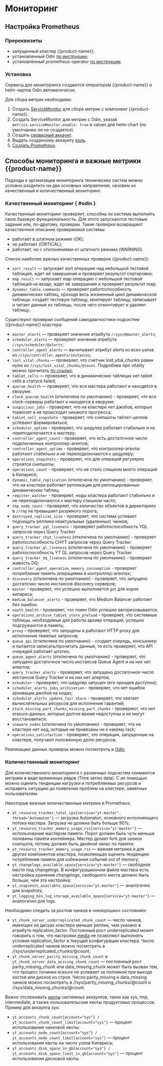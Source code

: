 # Мониторинг

## Настройка Prometheus
### Пререквизиты
- запущенный кластер {{product-name}};
- установленный Odin [по инструкции](../../admin-guide/install-odin.md);
- установленный prometheus-operator [по инструкции](https://github.com/prometheus-operator/prometheus-operator#quickstart).

### Установка

Сервисы для мониторинга создаются оператором {{product-name}} и helm-чартов Odin автоматически.

Для сбора метрик необходимо:
1. Создать [ServiceMonitor](https://github.com/ytsaurus/ytsaurus-k8s-operator/blob/main/config/samples/prometheus/prometheus_service_monitor.yaml) для сбора метрик с компонент {{product-name}}.
2. Создать ServiceMonitor для метрик с Odin, указав `metrics.serviceMonitor.enable: true` в values для helm-chart (по умолчанию он не создается).
3. Создать [сервисный аккаунт](https://github.com/ytsaurus/ytsaurus-k8s-operator/blob/main/config/samples/prometheus/prometheus_service_account.yaml).
4. Выдать созданному аккаунту [роль](https://github.com/ytsaurus/ytsaurus-k8s-operator/blob/main/config/samples/prometheus/prometheus_role_binding.yaml).
5. [Создать Prometheus](https://github.com/ytsaurus/ytsaurus-k8s-operator/blob/main/config/samples/prometheus/prometheus.yaml).

## Способы мониторинга и важные метрики {{product-name}}

Подходы к организации мониторинга технических систем можно условно разделить на два основных направления, назовем их качественный и количественный мониторинг.

### Качественный мониторинг { #odin }

Качественный мониторинг проверяет, способна ли система выполнять свою базовую функциональность. Для этого запускаются тестовые задания или, по-другому, проверки. Такие проверки возвращают качественное описание проверяемой системы:

- работает в штатном режиме (OK);
- не работает (CRITICAL);
- работает, но с отклонениями от штатного режима (WARNING).

Список наиболее важных качественных проверок {{product-name}}:

- `sort_result` — запускает sort операцию над небольшой тестовой таблицей, ждет её завершения и проверяет результат сортировки;
- `map_result` — запускает map операцию с небольшой тестовой таблицей на входе, ждет её завершения и проверяет результат map;
- `dynamic_table_commands` — проверяет работоспособность динамических таблиц, проходя весь жизненный цикл динамической таблицы: создаёт тестовую таблицу, монтирует таблицу, записывает и читает данные из таблицы, после чего отмонтирует и удаляет таблицу.

Существуют проверки сообщений самодиагностики подсистем {{product-name}} кластера:

- `master_alerts` — проверяет значение атрибута `//sys/@master_alerts`;
- `scheduler_alerts` — проверяет значение атрибута `//sys/scheduler/@alerts`;
- `controller_agent_alerts` — вычитывает атрибут alerts из всех узлов из `//sys/controller_agents/instances`;
- `lost_vital_chunks` — проверяет, что счетчик lost_vital_chunks равен нулю из `//sys/lost_vital_chunks/@count`. Подробнее про vitality можно прочитать [по ссылке](../../user-guide/storage/chunks.md#vitality);
- `tablet_cells` — проверяет, что в динамических таблицах нет tablet cells в статусе failed;
- `quorum_health` — проверяет, что все мастера работают и находятся в кворуме.
- `clock_quorum_health` (отключена по умолчанию) - проверяет, что все clock-серверы работают и находятся в кворуме;
- `suspicious_jobs` - проверяет, что на кластере нет джобов, которые тормозят и не происходит никакого прогресса;
- `tablet_cell_snapshots` - проверяет, что снепшоты таблет-целлов успевают формироваться;
- `scheduler_uptime` - проверяет, что шедулер работает стабильно и не переподключается к мастеру;
- `controller_agent_count` - проверяет, что есть достаточное число подключенных контроллер-агентов;
- `controller_agent_uptime` - проверяет, что контроллер-агенты работают стабильно и не переподключаются к шедулеру;
- `operations_snapshots` - проверяет, что для операций регулярно строятся снепшоты;
- `operations_count` - проверяет, что не стало слишком много операций в Кипарисе;
- `dynamic_table_replication` (отключена по умолчанию) - проверяет, что на кластере работает репликация для реплицированных динамическик таблиц;
- `register_watcher` - проверяет, ноды кластера работают стабильно и не переподключаются к мастеру слишком часто;
- `tmp_node_count` - проверяет, что количество объектов в директориях в `//tmp` не превышает разумного порога;
- `destroyed_replicas_size` - проверяет, что система успевает подчищать реплики неактуальных (удаленных) чанков;
- `query_tracker_yql_liveness` -  проверяет работоспособность YQL запросов через Query Tracker
- `query_tracker_chyt_liveness` (отключена по умолчанию) - проверяет работоспособность CHYT запросов через Query Tracker
- `query_tracker_ql_liveness` (отключена по умолчанию) - проверяет работоспособность YT QL запросов через Query Tracker.
- `query_tracker_dq_liveness` (отключена по умолчанию) - проверяет живость DQ;
- `controller_agent_operation_memory_consumption` - проверяет потребление память операциями в контроллер-агентах;
- `discovery` (отключена по умолчанию) - проверяет, что запущено достаточно число инстансов discovery серверов;
- `master` - проверяет, что успешно выполняется `get` для корня кипариса;
- `medium_balancer_alerts` - проверяет, что Medium Balancer работает без ошибок.
- `oauth_health` - проверяет, что токен Odin успешно авторизовывается;
- `operations_archive_tablet_store_preload` - проверяет, что системные таблицы, необходимые для работы архива операций, успешно подгружаются в память;
- `proxy` - проверяет, что запущены и работают HTTP proxy для исполнения тяжелых запросов;
- `queue_api` (отключена по умолчанию) - создает очередь, консьюмер и пытается записать/прочитать данные, то есть проверяет, что API очередей работает штатно;
- `queue_agent_alerts` (отключена по умолчанию) - проверяет, что запущено достаточное число инстансов Queue Agent и на них нет алертов;
- `query_tracker_alerts` - проверяет, что запущено достаточное число инстансов Query Tracker и на них нет алертов;
- `scheduler` - проверяет, что шедулер запущен (его орхидея доступна);
- `scheduler_alerts_jobs_archivation` - проверяет, что нет ошибок архивации джобов на нодах;
- `scheduler_alerts_update_fair_share` - проверяет, что хватает вычислительных ресурсов для исполнения гарантий;
- `stuck_missing_part_chunks`, `missing_part_chunks` - проверяют, что нет erasure-данных, которые долгое время недоступны и не могут восстановиться;
- `unaware_nodes` (отключена по умолчанию) - проверяет, что на кластере нет нод, которые не привязаны ни к какому rack;
- `operations_satisfaction` - проверяет, что операции, запущенные на кластере, получают положенную долю ресурсов.

Реализацию данных проверок можно посмотреть в [Odin](https://github.com/ytsaurus/ytsaurus/tree/main/yt/odin).

### Количественный мониторинг

Для количественного мониторинга с различных подсистем снимаются метрики в виде временных рядов (Time series data). С их помощью можно оценить тенденции нагрузки и потребляемых ресурсов и исправить ситуацию до появления проблем на кластере, заметных пользователям.

Некоторые важные количественные метрики в Prometheus:

- `yt_resource_tracker_total_cpu{service="yt-master", thread="Automaton"}` — загрузка Automaton, основного исполняющего потока мастера. Загрузка не должна быть больше 90%;
- `yt_resource_tracker_memory_usage_rss{service="yt-master"}` — использование мастером памяти. Порог должен быть чуть меньше половины памяти контейнера. Мастер делает fork для записи снапшота, потому должен быть двойной запас по памяти;
- `yt_resource_tracker_memory_usage_rss` — важная метрика и для других компонентов кластера, позволяющая оценить тенденцию потребления памяти для избежания событий out of memory;
- `yt_changelogs_available_space{service="yt-master"}` — свободное место под changelogs. В конфигурационном файле мастера есть настройка хранения changelogs, свободного места должно быть больше, чем эта настройка;
- `yt_snapshots_available_space{service="yt-master"}` — аналогично для snapshots;
- `yt_logging_min_log_storage_available_space{service="yt-master"}` — аналогично для logs.

Необходимо следить за ростом чанков в «нехороших» состояниях:

- `yt_chunk_server_underreplicated_chunk_count` — число чанков, имеющих на дисках кластера меньше реплик, чем указано в атрибуте replication_factor. Постоянный рост underreplicated может говорить о том, что настройки [media](../../user-guide/storage/media.md) не позволяют выполнять условия replication_factor в текущей конфигурации кластера. Число underreplicated чанков можно посмотреть в //sys/underreplicated_chunks/@count;
- `yt_chunk_server_parity_missing_chunk_count` и `yt_chunk_server_data_missing_chunk_count` — постоянный рост parity_missing_chunk или data_missing_chunk может быть вызван тем, что процесс починки erasure не успевает за поломкой при выходе хостов или дисков из строя. Число parity_missing и data_missing чанков можно посмотреть в //sys/parity_missing_chunks/@count и //sys/data_missing_chunks/@count.

Важно отслеживать [квоты](../../user-guide/storage/quotas.md) системных аккаунтов, таких как sys, tmp, intermediate, а также пользовательские квоты продуктовых процессов. Пример для аккаунта sys:

- `yt_accounts_chunk_count{account="sys"} / yt_accounts_chunk_count_limit{account="sys"}` — процент использования чанковой квоты;
- `yt_accounts_node_count{account="sys"} / yt_accounts_node_count_limit{account="sys"}` — процент использования квоты на число узлов Кипариса;
- `yt_accounts_disk_space_in_gb{account="sys"} / yt_accounts_disk_space_limit_in_gb{account="sys"}` — процент использования дисковой квоты.


